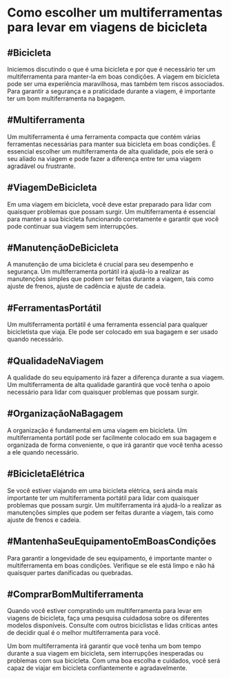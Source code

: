 # Como escolher um multiferramentas para levar em viagens de bicicleta

## #Bicicleta
Iniciemos discutindo o que é uma bicicleta e por que é necessário ter um multiferramenta para manter-la em boas condições. A viagem em bicicleta pode ser uma experiência maravilhosa, mas também tem riscos associados. Para garantir a segurança e a praticidade durante a viagem, é importante ter um bom multiferramenta na bagagem.

## #Multiferramenta
Um multiferramenta é uma ferramenta compacta que contém várias ferramentas necessárias para manter sua bicicleta em boas condições. É essencial escolher um multiferramenta de alta qualidade, pois ele será o seu aliado na viagem e pode fazer a diferença entre ter uma viagem agradável ou frustrante.

## #ViagemDeBicicleta
Em uma viagem em bicicleta, você deve estar preparado para lidar com quaisquer problemas que possam surgir. Um multiferramenta é essencial para manter a sua bicicleta funcionando corretamente e garantir que você pode continuar sua viagem sem interrupções.

## #ManutençãoDeBicicleta
A manutenção de uma bicicleta é crucial para seu desempenho e segurança. Um multiferramenta portátil irá ajudá-lo a realizar as manutenções simples que podem ser feitas durante a viagem, tais como ajuste de frenos, ajuste de cadência e ajuste de cadeia.

## #FerramentasPortátil
Um multiferramenta portátil é uma ferramenta essencial para qualquer bicicletista que viaja. Ele pode ser colocado em sua bagagem e ser usado quando necessário.

## #QualidadeNaViagem
A qualidade do seu equipamento irá fazer a diferença durante a sua viagem. Um multiferramenta de alta qualidade garantirá que você tenha o apoio necessário para lidar com quaisquer problemas que possam surgir.

## #OrganizaçãoNaBagagem
A organização é fundamental em uma viagem em bicicleta. Um multiferramenta portátil pode ser facilmente colocado em sua bagagem e organizada de forma conveniente, o que irá garantir que você tenha acesso a ele quando necessário.

## #BicicletaElétrica
Se você estiver viajando em uma bicicleta elétrica, será ainda mais importante ter um multiferramenta portátil para lidar com quaisquer problemas que possam surgir. Um multiferramenta irá ajudá-lo a realizar as manutenções simples que podem ser feitas durante a viagem, tais como ajuste de frenos e cadeia.

## #MantenhaSeuEquipamentoEmBoasCondições
Para garantir a longevidade de seu equipamento, é importante manter o multiferramenta em boas condições. Verifique se ele está limpo e não há quaisquer partes danificadas ou quebradas.

## #ComprarBomMultiferramenta
Quando você estiver compratindo um multiferramenta para levar em viagens de bicicleta, faça uma pesquisa cuidadosa sobre os diferentes modelos disponíveis. Consulte com outros biciclistas e lidas críticas antes de decidir qual é o melhor multiferramenta para você.

Um bom multiferramenta irá garantir que você tenha um bom tempo durante a sua viagem em bicicleta, sem interrupções inesperadas ou problemas com sua bicicleta. Com uma boa escolha e cuidados, você será capaz de viajar em bicicleta confiantemente e agradavelmente.